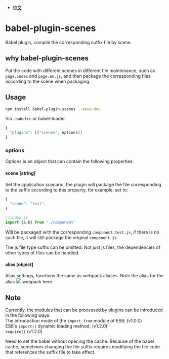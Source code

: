 - [中文](https://github.com/ayahua/babel-plugin-scenes/blob/master/README.CN.md)

# babel-plugin-scenes

Babel plugin, compile the corresponding suffix file by scene.

## why babel-plugin-scenes

Put the code with different scenes in different file maintenance, such as `page.index` and `page.en.js`, and then package the corresponding files according to the scene when packaging.

## Usage
```bash
npm install babel-plugin-scenes --save-dev
```
Via `.babelrc` or babel-loader.
```js
{
  "plugins": [["scenes", options]]
}
```
### options
Options is an object that can contain the following properties:

#### scene [string]

Set the application scenario, the plugin will package the file corresponding to the suffix according to this property, for example, set to:
```javascript
{
  "scene": "test",
}

//index.js
import {a,b} from './component'
```
Will be packaged with the corresponding `component.test.js`, if there is no such file, it will still package the original `component.js`.

The js file type suffix can be omitted. Not just js files, the dependencies of other types of files can be handled.

#### alias [object]

Alias settings, functions the same as webpack aliases. Note the alias for the alias ![](http://latex.codecogs.com/gif.latex?\\supseteq) webpack here.

## Note

Currently, the modules that can be processed by plugins can be introduced in the following ways:<br>
The introduction mode of the `import from` module of ES6; (v1.0.0)<br>
ES6's `import()` dynamic loading method; (v1.2.0)<br>
`require()` (v1.2.0)<br>

Need to set the babel without opening the cache. Because of the babel cache, sometimes changing the file suffix requires modifying the file code that references the suffix file to take effect.